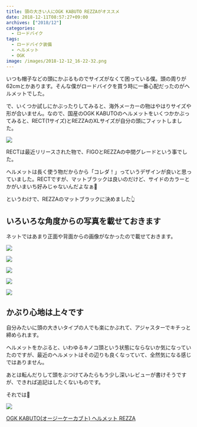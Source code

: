 ```yaml
---
title: 頭の大きい人にOGK KABUTO REZZAがオススメ
date: 2018-12-11T08:57:27+09:00
archives: ["2018/12"]
categories:
  - ロードバイク
tags:
  - ロードバイク装備
  - ヘルメット
  - OGK
image: /images/2018-12-12_16-22-32.png
---
```

いつも帽子などの頭にかぶるものでサイズがなくて困っている僕。頭の周りが62cmとかあります。そんな僕がロードバイクを買う時に一番心配だったのがヘルメットでした。

<!--more-->

で、いくつか試しにかぶったりしてみると、海外メーカーの物はやはりサイズや形が合いません。なので、国産のOGK KABUTOのヘルメットをいくつかかぶってみると、RECT(1サイズ)とREZZAのXLサイズが自分の頭にフィットしました。

![](/images/2018-12-12_16-27-01.png)

RECTは最近リリースされた物で、FIGOとREZZAの中間グレードという事でした。

ヘルメットは長く使う物だからから「コレダ！」っていうデザインが良いと思っていました。RECTですが、マットブラックは良いのだけど、サイドのカラーとかがいまいち好みじゃないんだよなぁ🤔

というわけで、REZZAのマットブラックに決めました👆

## いろいろな角度からの写真を載せておきます

ネットではあまり正面や背面からの画像がなかったので載せておきます。

![](/images/2018-12-12_16-35-01.png)

![](/images/2018-12-12_16-36-17.png)

![](/images/2018-12-12_16-36-43.png)

![](/images/2018-12-12_16-37-14.png)

![](/images/2018-12-12_16-37-36.png)

## かぶり心地は上々です

自分みたいに頭の大きいタイプの人でも楽にかぶれて、アジャスターでキチっと締められます。

ヘルメットをかぶると、いわゆるキノコ頭という状態にならないか気になっていたのですが、最近のヘルメットはその辺りも良くなっていて、全然気になる感じではありません。

あとは転んだりして頭をぶつけてみたらもう少し深いレビューが書けそうですが、できれば追記はしたくないものです。

それでは👋

<div class="amazfy">
<a href="https://www.amazon.co.jp/dp/B06XRCB7D4/ref=as_li_ss_tl?_encoding=UTF8&refRID=1ZA22Q42SMXNET51Q1Z4&th=1&psc=1&linkCode=ll1&tag=t4traw-22&linkId=e623adff2ff3d2dd2f1121b310aab6f1&language=ja_JP">
<img src="https://images-jp.amazon.com/images/P/B06XRCB7D4.09.LZZZZZZZ">
<p>OGK KABUTO(オージーケーカブト) ヘルメット REZZA</p>
</a>
</div>

